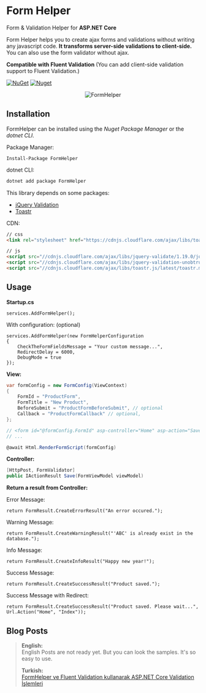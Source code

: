 # Form Helper

Form &amp; Validation Helper for **ASP.NET Core**

Form Helper helps you to create ajax forms and validations without writing any javascript code. **It transforms server-side validations to client-side.** You can also use the form validator without ajax.

**Compatible with Fluent Validation**
(You can add client-side validation support to Fluent Validation.)

[![NuGet](https://img.shields.io/nuget/v/FormHelper.svg)](https://nuget.org/packages/FormHelper) [![Nuget](https://img.shields.io/nuget/dt/FormHelper.svg)](https://nuget.org/packages/FormHelper)

<p align="center">
<img src="http://www.sinanbozkus.com/nuget/formhelper/formhelper-screenshot.png" alt="FormHelper" />
</p>

## Installation

FormHelper can be installed using the *Nuget Package Manager* or the *dotnet CLI*.

Package Manager:
```
Install-Package FormHelper
```

dotnet CLI:
```csharp
dotnet add package FormHelper
```

This library depends on some packages:
- [jQuery Validation](https://github.com/jquery-validation/jquery-validation)
- [Toastr](https://github.com/CodeSeven/toastr)

CDN:
```html
// css
<link rel="stylesheet" href="https://cdnjs.cloudflare.com/ajax/libs/toastr.js/latest/css/toastr.min.css" />

// js
<script src="//cdnjs.cloudflare.com/ajax/libs/jquery-validate/1.19.0/jquery.validate.min.js"></script>
<script src="//cdnjs.cloudflare.com/ajax/libs/jquery-validation-unobtrusive/3.2.11/jquery.validate.unobtrusive.min.js"></script>
<script src="//cdnjs.cloudflare.com/ajax/libs/toastr.js/latest/toastr.min.js"></script>

```

## Usage

**Startup.cs**
```
services.AddFormHelper();
```
With configuration: (optional)
```
services.AddFormHelper(new FormHelperConfiguration
{
    CheckTheFormFieldsMessage = "Your custom message...",
    RedirectDelay = 6000,
    DebugMode = true
});
```

**View:**
```csharp
var formConfig = new FormConfig(ViewContext)
{
    FormId = "ProductForm",
    FormTitle = "New Product",
    BeforeSubmit = "ProductFormBeforeSubmit", // optional
    Callback = "ProductFormCallback" // optional,
};

// <form id="@formConfig.FormId" asp-controller="Home" asp-action="Save"
// ...

@await Html.RenderFormScript(formConfig)
```

**Controller:**
```csharp
[HttpPost, FormValidator]
public IActionResult Save(FormViewModel viewModel)
```

**Return a result from Controller:**

Error Message:
```
return FormResult.CreateErrorResult("An error occured.");
```
Warning Message:
```
return FormResult.CreateWarningResult("'ABC' is already exist in the database.");
```
Info Message:
```
return FormResult.CreateInfoResult("Happy new year!");
```
Success Message:
```
return FormResult.CreateSuccessResult("Product saved.");
```
Success Message with Redirect:
```
return FormResult.CreateSuccessResult("Product saved. Please wait...", Url.Action("Home", "Index"));
```

## Blog Posts
>**English:**<br>
>English Posts are not ready yet. But you can look the samples. It's so easy to use.
>
>**Turkish:**<br>
>[FormHelper ve Fluent Validation kullanarak ASP.NET Core Validation İşlemleri](http://www.sinanbozkus.com/form-helper-ve-fluent-validation-kullanarak-asp-net-core-validation-islemleri/)

